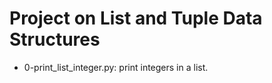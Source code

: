 # Project on List and Tuple Data Structures

* 0-print_list_integer.py: print integers in a list.


